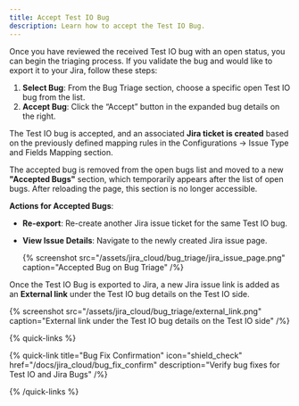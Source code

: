 ```yaml
---
title: Accept Test IO Bug
description: Learn how to accept the Test IO Bug.
---
```


Once you have reviewed the received Test IO bug with an open status, you can begin the triaging process. If you validate the bug and would like to export it to your Jira, follow these steps:

1. **Select Bug**: From the Bug Triage section, choose a specific open Test IO bug from the list.
2. **Accept Bug**: Click the “Accept” button in the expanded bug details on the right.

The Test IO bug is accepted, and an associated **Jira ticket is created** based on the previously defined mapping rules in the Configurations -> Issue Type and Fields Mapping section.

The accepted bug is removed from the open bugs list and moved to a new **"Accepted Bugs"** section, which temporarily appears after the list of open bugs. After reloading the page, this section is no longer accessible.

**Actions for Accepted Bugs**:

- **Re-export**: Re-create another Jira issue ticket for the same Test IO bug.
- **View Issue Details**: Navigate to the newly created Jira issue page.

  {% screenshot src="/assets/jira_cloud/bug_triage/jira_issue_page.png" caption="Accepted Bug on Bug Triage" /%}

Once the Test IO Bug is exported to Jira, a new Jira issue link is added as an **External link** under the Test IO bug details on the Test IO side.

{% screenshot src="/assets/jira_cloud/bug_triage/external_link.png" caption="External link under the Test IO bug details on the Test IO side" /%}

{% quick-links %}

{% quick-link title="Bug Fix Confirmation" icon="shield_check"
href="/docs/jira_cloud/bug_fix_confirm"
description="Verify bug fixes for Test IO and Jira Bugs" /%}

{% /quick-links %}
